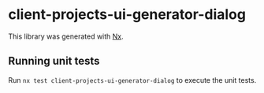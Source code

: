 # client-projects-ui-generator-dialog

This library was generated with [Nx](https://nx.dev).

## Running unit tests

Run `nx test client-projects-ui-generator-dialog` to execute the unit tests.

